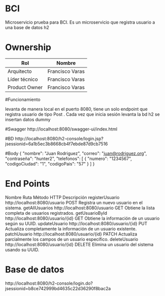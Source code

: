 # BCI

Microservicio prueba para BCI. Es un microservicio que registra usuario a una base de datos h2 

# Ownership
| Rol               |     Nombre                                        |
|---                |---                                                |
| Arquitecto        |  Francisco Varas                                  |
| Líder técnico     |  Francisco Varas                                  |
| Product Owner     |  Francisco Varas                                  |

#Funcionamiento

levanta de manera local en el puerto 8080, tiene un solo endpoint que registra usuario de tipo Post . Cada vez que inicia sesión levanta la bd h2 
se insertan datos dummy

#Swagger
http://localhost:8080/swagger-ui/index.html

#BD
http://localhost:8080/h2-console/login.jsp?jsessionid=6a1b5ec3b8668cb4f7ebde87d9cb7516 

#Body
{
"nombre": "Juan Rodriguez",
"correo": "juan@rodriguez.org",
"contraseña": "hunter2",
"telefonos": [
        {
        "numero": "1234567",
        "codigoCiudad": "1",
        "codigoPais": "57"
        }
    ]
} 

# End Points
Nombre	          Ruta	                           Método HTTP	    Descripción
registerUsuario	http://localhost:8080/usuario	      POST	      Registra un nuevo usuario en el sistema.
getAllUsuarios	http://localhost:8080/usuario	      GET	      Obtiene la lista completa de usuarios registrados.
getUsuarioById	http://localhost:8080/usuario/{id}	  GET	      Obtiene la información de un usuario según su UUID.
updateUsuario	http://localhost:8080/usuario/{id}	  PUT	      Actualiza completamente la información de un usuario existente.
patchUsuario	http://localhost:8080/usuario/{id}	  PATCH	      Actualiza parcialmente los campos de un usuario específico.
deleteUsuario	http://localhost:8080/usuario/{id}	  DELETE	  Elimina un usuario del sistema usando su UUID.

# Base de datos
http://localhost:8080/h2-console/login.do?jsessionid=b8ce742999bd4635c22d36290f8bac2a
